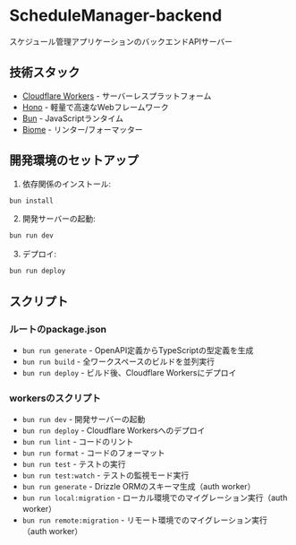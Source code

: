 # ScheduleManager-backend

スケジュール管理アプリケーションのバックエンドAPIサーバー

## 技術スタック

- [Cloudflare Workers](https://workers.cloudflare.com/) - サーバーレスプラットフォーム
- [Hono](https://hono.dev/) - 軽量で高速なWebフレームワーク
- [Bun](https://bun.sh/) - JavaScriptランタイム
- [Biome](https://biomejs.dev/) - リンター/フォーマッター

## 開発環境のセットアップ

1. 依存関係のインストール:

```bash
bun install
```

2. 開発サーバーの起動:

```bash
bun run dev
```

3. デプロイ:

```bash
bun run deploy
```

## スクリプト

### ルートのpackage.json
- `bun run generate` - OpenAPI定義からTypeScriptの型定義を生成
- `bun run build` - 全ワークスペースのビルドを並列実行
- `bun run deploy` - ビルド後、Cloudflare Workersにデプロイ

### workersのスクリプト
- `bun run dev` - 開発サーバーの起動
- `bun run deploy` - Cloudflare Workersへのデプロイ
- `bun run lint` - コードのリント
- `bun run format` - コードのフォーマット
- `bun run test` - テストの実行
- `bun run test:watch` - テストの監視モード実行
- `bun run generate` - Drizzle ORMのスキーマ生成（auth worker）
- `bun run local:migration` - ローカル環境でのマイグレーション実行（auth worker）
- `bun run remote:migration` - リモート環境でのマイグレーション実行（auth worker）
